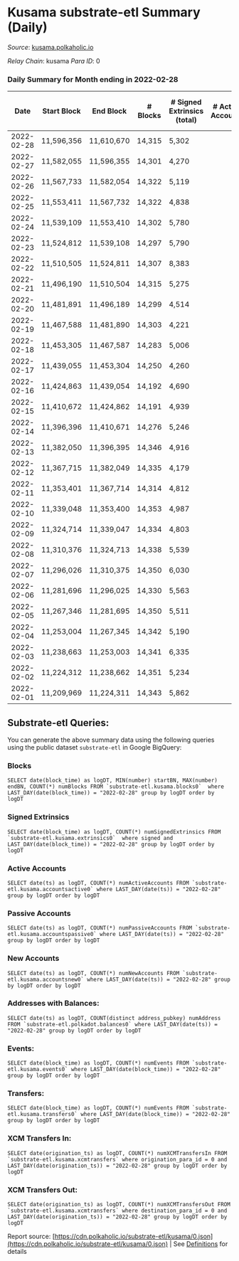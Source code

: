 # Kusama substrate-etl Summary (Daily)

_Source_: [kusama.polkaholic.io](https://kusama.polkaholic.io)

*Relay Chain*: kusama
*Para ID*: 0



### Daily Summary for Month ending in 2022-02-28


| Date | Start Block | End Block | # Blocks | # Signed Extrinsics (total) | # Active Accounts | # Passive | # New | # Addresses with Balances | # Events | # Transfers | # XCM Transfers In | # XCM Transfers Out | Issues | 
| ---- | ----------- | --------- | -------- | --------------------------- | ----------------- | --------- | ----- | ------------------------- | -------- | ----------- | ------------------ | ------------------- | ------ |
| 2022-02-28 | 11,596,356 | 11,610,670 | 14,315 | 5,302 |  |  |  | 241,041 | 378,497 | 2,071 ($11,765,753.34) | 47 ($89,372.45) | 71 ($643,461.43) |  |
| 2022-02-27 | 11,582,055 | 11,596,355 | 14,301 | 4,270 |  |  |  |  | 364,705 | 1,484 ($2,379,293.79) | 75 ($211,449.19) | 89 ($939,701.92) |  |
| 2022-02-26 | 11,567,733 | 11,582,054 | 14,322 | 5,119 |  |  |  |  | 417,837 | 1,714 ($5,679,166.47) | 56 ($194,895.88) | 76 ($265,755.11) |  |
| 2022-02-25 | 11,553,411 | 11,567,732 | 14,322 | 4,838 |  |  |  |  | 380,032 | 1,474 ($4,099,484.66) | 65 ($311,672.31) | 86 ($646,440.02) |  |
| 2022-02-24 | 11,539,109 | 11,553,410 | 14,302 | 5,780 |  |  |  |  | 373,602 | 2,028 ($9,822,063.99) | 103 ($455,132.80) | 182 ($467,262.56) |  |
| 2022-02-23 | 11,524,812 | 11,539,108 | 14,297 | 5,790 |  |  |  |  | 365,316 | 2,115 ($9,126,852.94) | 77 ($316,387.01) | 201 ($569,745.86) |  |
| 2022-02-22 | 11,510,505 | 11,524,811 | 14,307 | 8,383 |  |  |  |  | 392,078 | 4,574 ($11,053,041.17) | 151 ($398,404.28) | 78 ($216,143.25) |  |
| 2022-02-21 | 11,496,190 | 11,510,504 | 14,315 | 5,275 |  |  |  |  | 364,175 | 1,731 ($4,505,305.50) | 79 ($221,812.13) | 103 ($354,196.47) |  |
| 2022-02-20 | 11,481,891 | 11,496,189 | 14,299 | 4,514 |  |  |  |  | 330,354 | 1,460 ($7,934,765.19) | 134 ($387,084.88) | 138 ($242,135.56) |  |
| 2022-02-19 | 11,467,588 | 11,481,890 | 14,303 | 4,221 |  |  |  |  | 327,551 | 1,226 ($2,179,640.16) | 52 ($186,887.83) | 64 ($144,391.39) |  |
| 2022-02-18 | 11,453,305 | 11,467,587 | 14,283 | 5,006 |  |  |  |  | 354,789 | 1,356 ($6,127,577.59) | 55 ($767,348.10) | 116 ($267,483.87) |  |
| 2022-02-17 | 11,439,055 | 11,453,304 | 14,250 | 4,260 |  |  |  |  | 329,021 | 1,146 ($4,322,269.93) | 54 ($100,826.14) | 64 ($124,715.17) |  |
| 2022-02-16 | 11,424,863 | 11,439,054 | 14,192 | 4,690 |  |  |  |  | 338,110 | 1,724 ($10,438,864.58) | 44 ($394,085.99) | 88 ($118,515.05) |  |
| 2022-02-15 | 11,410,672 | 11,424,862 | 14,191 | 4,939 |  |  |  |  | 331,219 | 1,081 ($2,198,516.95) | 63 ($192,284.77) | 65 ($125,416.78) |  |
| 2022-02-14 | 11,396,396 | 11,410,671 | 14,276 | 5,246 |  |  |  |  | 365,302 | 1,208 ($8,644,768.08) | 38 ($80,160.21) | 43 ($76,565.42) |  |
| 2022-02-13 | 11,382,050 | 11,396,395 | 14,346 | 4,916 |  |  |  |  | 348,440 | 1,136 ($2,667,439.48) | 57 ($132,737.80) | 64 ($763,151.10) |  |
| 2022-02-12 | 11,367,715 | 11,382,049 | 14,335 | 4,179 |  |  |  |  | 332,014 | 1,235 ($2,718,178.60) | 89 ($324,257.66) | 82 ($74,231.38) |  |
| 2022-02-11 | 11,353,401 | 11,367,714 | 14,314 | 4,812 |  |  |  |  | 345,503 | 1,314 ($3,684,630.89) | 55 ($111,339.32) | 84 ($167,768.48) |  |
| 2022-02-10 | 11,339,048 | 11,353,400 | 14,353 | 4,987 |  |  |  |  | 356,365 | 1,192 ($3,252,010.44) | 50 ($121,423.69) | 93 ($2,045,452.60) |  |
| 2022-02-09 | 11,324,714 | 11,339,047 | 14,334 | 4,803 |  |  |  |  | 354,081 | 1,292 ($7,692,247.55) | 66 ($173,511.86) | 102 ($217,610.60) |  |
| 2022-02-08 | 11,310,376 | 11,324,713 | 14,338 | 5,539 |  |  |  |  | 368,456 | 1,783 ($17,111,137.77) | 60 ($296,035.20) | 97 ($167,522.37) |  |
| 2022-02-07 | 11,296,026 | 11,310,375 | 14,350 | 6,030 |  |  |  |  | 416,937 | 1,960 ($13,381,371.66) | 55 ($393,365.49) | 98 ($373,357.31) |  |
| 2022-02-06 | 11,281,696 | 11,296,025 | 14,330 | 5,563 |  |  |  |  | 400,202 | 1,638 ($6,151,516.77) | 68 ($272,425.86) | 65 ($152,260.25) |  |
| 2022-02-05 | 11,267,346 | 11,281,695 | 14,350 | 5,511 |  |  |  |  | 419,143 | 1,726 ($4,878,138.50) | 58 ($186,031.15) | 72 ($140,459.61) |  |
| 2022-02-04 | 11,253,004 | 11,267,345 | 14,342 | 5,190 |  |  |  |  | 453,158 | 1,647 ($9,716,800.38) | 77 ($377,383.26) | 101 ($154,436.74) |  |
| 2022-02-03 | 11,238,663 | 11,253,003 | 14,341 | 6,335 |  |  |  |  | 466,359 | 3,038 ($2,912,160.60) | 50 ($70,765.99) | 81 ($66,869.39) |  |
| 2022-02-02 | 11,224,312 | 11,238,662 | 14,351 | 5,234 |  |  |  |  | 446,569 | 1,806 ($14,690,268.75) | 86 ($276,163.61) | 94 ($153,406.85) |  |
| 2022-02-01 | 11,209,969 | 11,224,311 | 14,343 | 5,862 |  |  |  |  | 444,376 | 2,122 ($21,293,949.79) | 59 ($176,883.28) | 113 ($230,430.31) |  |

## Substrate-etl Queries:
You can generate the above summary data using the following queries using the public dataset `substrate-etl` in Google BigQuery:


### Blocks
```
SELECT date(block_time) as logDT, MIN(number) startBN, MAX(number) endBN, COUNT(*) numBlocks FROM `substrate-etl.kusama.blocks0`  where LAST_DAY(date(block_time)) = "2022-02-28" group by logDT order by logDT
```


### Signed Extrinsics
```
SELECT date(block_time) as logDT, COUNT(*) numSignedExtrinsics FROM `substrate-etl.kusama.extrinsics0`  where signed and LAST_DAY(date(block_time)) = "2022-02-28" group by logDT order by logDT
```


### Active Accounts
```
SELECT date(ts) as logDT, COUNT(*) numActiveAccounts FROM `substrate-etl.kusama.accountsactive0` where LAST_DAY(date(ts)) = "2022-02-28" group by logDT order by logDT
```


### Passive Accounts
```
SELECT date(ts) as logDT, COUNT(*) numPassiveAccounts FROM `substrate-etl.kusama.accountspassive0` where LAST_DAY(date(ts)) = "2022-02-28" group by logDT order by logDT
```


### New Accounts
```
SELECT date(ts) as logDT, COUNT(*) numNewAccounts FROM `substrate-etl.kusama.accountsnew0` where LAST_DAY(date(ts)) = "2022-02-28" group by logDT order by logDT
```


### Addresses with Balances:
```
SELECT date(ts) as logDT, COUNT(distinct address_pubkey) numAddress FROM `substrate-etl.polkadot.balances0` where LAST_DAY(date(ts)) = "2022-02-28" group by logDT order by logDT
```


### Events:
```
SELECT date(block_time) as logDT, COUNT(*) numEvents FROM `substrate-etl.kusama.events0` where LAST_DAY(date(block_time)) = "2022-02-28" group by logDT order by logDT
```


### Transfers:
```
SELECT date(block_time) as logDT, COUNT(*) numEvents FROM `substrate-etl.kusama.transfers0` where LAST_DAY(date(block_time)) = "2022-02-28" group by logDT order by logDT
```


### XCM Transfers In:
```
SELECT date(origination_ts) as logDT, COUNT(*) numXCMTransfersIn FROM `substrate-etl.kusama.xcmtransfers` where origination_para_id = 0 and LAST_DAY(date(origination_ts)) = "2022-02-28" group by logDT order by logDT
```


### XCM Transfers Out:
```
SELECT date(origination_ts) as logDT, COUNT(*) numXCMTransfersOut FROM `substrate-etl.kusama.xcmtransfers` where destination_para_id = 0 and LAST_DAY(date(origination_ts)) = "2022-02-28" group by logDT order by logDT
```



Report source: [https://cdn.polkaholic.io/substrate-etl/kusama/0.json](https://cdn.polkaholic.io/substrate-etl/kusama/0.json) | See [Definitions](/DEFINITIONS.md) for details
